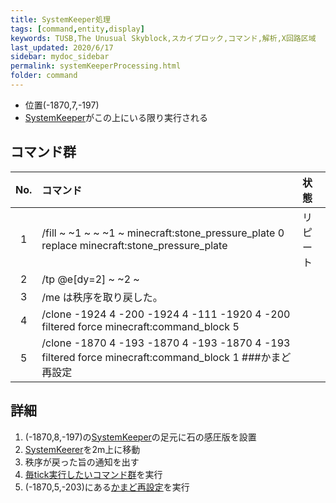 ```yaml
---
title: SystemKeeper処理
tags: [command,entity,display]
keywords: TUSB,The Unusual Skyblock,スカイブロック,コマンド,解析,X回路区域
last_updated: 2020/6/17
sidebar: mydoc_sidebar
permalink: systemKeeperProcessing.html
folder: command
---
```


- 位置(-1870,7,-197)
- [SystemKeeper](TUSB_Analysis_Entity.html)がこの上にいる限り実行される

## コマンド群

|No.|コマンド|状態|
|:-:|:-|:-|
|1|/fill ~ ~1 ~ ~ ~1 ~ minecraft:stone_pressure_plate 0 replace minecraft:stone_pressure_plate|リピート|
|2|/tp @e[dy=2] ~ ~2 ~|
|3|/me は秩序を取り戻した。|
|4|/clone -1924 4 -200 -1924 4 -111 -1920 4 -200 filtered force minecraft:command_block 5|
|5|/clone -1870 4 -193 -1870 4 -193 -1870 4 -193 filtered force minecraft:command_block 1 ###かまど再設定|

## 詳細

1. (-1870,8,-197)の[SystemKeeper](TUSB_Analysis_Entity.html)の足元に石の感圧版を設置
2. [SystemKeerer](TUSB_Analysis_Entity.html)を2m上に移動
3. 秩序が戻った旨の通知を出す
4. [毎tick実行したいコマンド群](mainclockProcessing.md)を実行
5. (-1870,5,-203)にある[かまど再設定](furnaceProcessing.html)を実行
